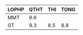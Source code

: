 |LOPHP   |QTHT|THI |TONG|
|--------|----|----|----|
|MMT     |9.6 |    |    |
|GT      |9.3 |8.5 |8.8 |
